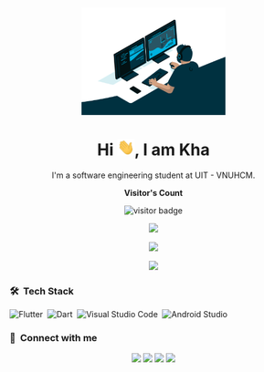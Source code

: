 <p align="center"><img src="https://github.com/ngoduongkha/ngoduongkha/blob/master/assets/coding.gif" width="50%" height="50%"></p>
<h1 align="center">Hi <img src="https://raw.githubusercontent.com/KevinPatel04/KevinPatel04/master/Hi.gif" width="30px">, I am Kha </h1>

<p align="center" width="150px">I'm a software engineering student at UIT - VNUHCM.</p>

<p align="center"><b>Visitor's Count</b></p>
<p align="center"><img src="https://profile-counter.glitch.me/ngoduongkha/count.svg" alt="visitor badge"/></p>
<p align="center"><img src="https://github-readme-stats.vercel.app/api/top-langs/?username=ngoduongkha&layout=compact&hide=TSQL&theme=radical"></p>
<p align="center" ><img src="https://github-readme-stats.vercel.app/api?username=ngoduongkha&count_private=true&show_icons=true&&theme=radical&include_all_commits=true" width="400"></p> 
<p align="center" ><img src="https://github-readme-streak-stats.herokuapp.com?user=ngoduongkha&theme=radical"></p>

### 🛠 &nbsp;Tech Stack

![Flutter](https://img.shields.io/badge/-Flutter-05122A?style=flat&logo=flutter&logoColor=02569B)&nbsp;
![Dart](https://img.shields.io/badge/-Dart-05122A?style=flat&logo=dart&logoColor=1075C2)&nbsp;
![Visual Studio Code](https://img.shields.io/badge/-Visual%20Studio%20Code-05122A?style=flat&logo=visual-studio-code&logoColor=007ACC)&nbsp;
![Android Studio](https://img.shields.io/badge/-Android%20Studio-05122A?style=flat&logo=android-studio&logoColor=3DDC84)&nbsp;

### :link: &nbsp;Connect with me

<p align="center">
<a href="https://www.facebook.com/ngoduongkha/"><img src="https://img.shields.io/badge/Facebook-1877F2?style=for-the-badge&logo=facebook&logoColor=white"/></a>
<a href="https://www.instagram.com/_duong_kha_/"><img src="https://img.shields.io/badge/Instagram-E4405F?style=for-the-badge&logo=instagram&logoColor=white"/></a>
<a href="mailto:ngoduongkhakg2001@gmail.com"><img src="https://img.shields.io/badge/-ngoduongkhakg2001@gmail.com-D14836?style=for-the-badge&logo=Gmail&logoColor=white"/></a>
<a href="https://github.com/ngoduongkha"><img src="https://img.shields.io/badge/GitHub-100000?style=for-the-badge&logo=github&logoColor=white"/></a>
</p>
